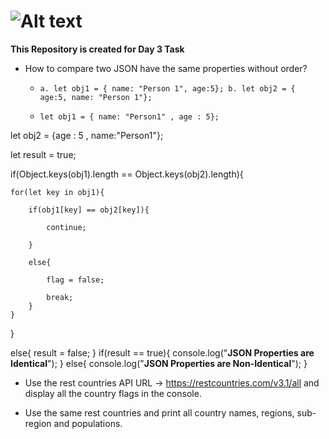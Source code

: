 # ![Alt text](https://miro.medium.com/v2/resize:fit:720/format:webp/1*-JdXoCEA_G0mS6gpHvRR4Q.png)

**This Repository is created for Day 3 Task**

+ How to compare two JSON have the same properties without order?
  
    + `a. let obj1 = { name: "Person 1", age:5};
       b. let obj2 = { age:5, name: "Person 1"};`

  +     let obj1 = { name: "Person1" , age : 5};

let obj2 = {age : 5 , name:"Person1"};

let result = true;

if(Object.keys(obj1).length == Object.keys(obj2).length){

    for(let key in obj1){

        if(obj1[key] == obj2[key]){

            continue;

        }

        else{

            flag = false;

            break;
        }
    }
}

else{
    result = false;
}
  if(result == true){
    console.log("______________JSON Properties are Identical______________");
  }
  else{
    console.log("______________JSON Properties are Non-Identical______________");
  }


+ Use the rest countries API URL -> https://restcountries.com/v3.1/all and display all the country flags in the console.

+ Use the same rest countries and print all country names, regions, sub-region and populations.